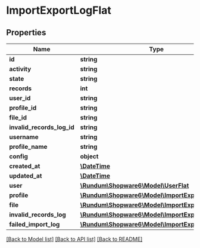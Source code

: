 # ImportExportLogFlat

## Properties
Name | Type | Description | Notes
------------ | ------------- | ------------- | -------------
**id** | **string** |  | [optional] 
**activity** | **string** |  | 
**state** | **string** |  | 
**records** | **int** |  | 
**user_id** | **string** |  | [optional] 
**profile_id** | **string** |  | [optional] 
**file_id** | **string** |  | [optional] 
**invalid_records_log_id** | **string** |  | [optional] 
**username** | **string** |  | [optional] 
**profile_name** | **string** |  | [optional] 
**config** | **object** |  | 
**created_at** | [**\DateTime**](\DateTime.md) |  | 
**updated_at** | [**\DateTime**](\DateTime.md) |  | [optional] 
**user** | [**\Rundum\Shopware6\Model\UserFlat**](UserFlat.md) |  | [optional] 
**profile** | [**\Rundum\Shopware6\Model\ImportExportProfileFlat**](ImportExportProfileFlat.md) |  | [optional] 
**file** | [**\Rundum\Shopware6\Model\ImportExportFileFlat**](ImportExportFileFlat.md) |  | [optional] 
**invalid_records_log** | [**\Rundum\Shopware6\Model\ImportExportLogFlat**](ImportExportLogFlat.md) |  | [optional] 
**failed_import_log** | [**\Rundum\Shopware6\Model\ImportExportLogFlat**](ImportExportLogFlat.md) |  | [optional] 

[[Back to Model list]](../../README.md#documentation-for-models) [[Back to API list]](../../README.md#documentation-for-api-endpoints) [[Back to README]](../../README.md)

